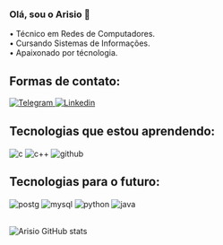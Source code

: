 
### Olá, sou o Arisio 👋
 • Técnico em Redes de Computadores. <br/>
 • Cursando Sistemas de Informações. <br/>
 • Apaixonado por técnologia.
 
## Formas de contato:
[![Telegram](https://img.shields.io/badge/Telegram-2CA5E0?style=for-the-badge&logo=telegram&logoColor=white)
](https://t.me/arisiofilho/)
[![Linkedin](https://img.shields.io/badge/LinkedIn-0077B5?style=for-the-badge&logo=linkedin&logoColor=white
)]([https://www.linkedin.com/in/arisio-filho-369a59255/](https://www.linkedin.com/in/arisio-filho/))

 
## Tecnologias que estou aprendendo:
<div style="display: inline_block">
  <img align="center" alt="c" src="https://img.shields.io/badge/C-00599C?style=for-the-badge&logo=c&logoColor=white" />
  <img align="center" alt="c++" src="https://img.shields.io/badge/C%2B%2B-00599C?style=for-the-badge&logo=c%2B%2B&logoColor=white" />
  <img align="center" alt="github" src="https://img.shields.io/badge/GitHub-100000?style=for-the-badge&logo=github&logoColor=white" />
</div>


## Tecnologias para o futuro:
<div style="display: inline_block">
  <img align="center" alt="postg" src="https://img.shields.io/badge/PostgreSQL-316192?style=for-the-badge&logo=postgresql&logoColor=white" />
  <img align="center" alt="mysql" src="https://img.shields.io/badge/Python-14354C?style=for-the-badge&logo=python&logoColor=white" />
  <img align="center" alt="python" src="https://img.shields.io/badge/MySQL-00000F?style=for-the-badge&logo=mysql&logoColor=white" />
  <img align="center" alt="java" src="https://img.shields.io/badge/Java-ED8B00?style=for-the-badge&logo=java&logoColor=white" />
</div>
  <br/> 

![Arisio GitHub stats](https://github-readme-stats.vercel.app/api?username=ArisioFilho&show_icons=true&theme=tokyonight)
